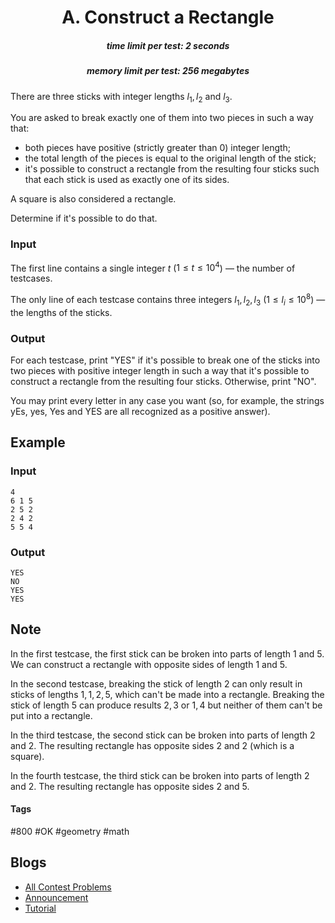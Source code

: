<h1 style='text-align: center;'> A. Construct a Rectangle</h1>

<h5 style='text-align: center;'>time limit per test: 2 seconds</h5>
<h5 style='text-align: center;'>memory limit per test: 256 megabytes</h5>

There are three sticks with integer lengths $l_1, l_2$ and $l_3$.

You are asked to break exactly one of them into two pieces in such a way that: 

* both pieces have positive (strictly greater than $0$) integer length;
* the total length of the pieces is equal to the original length of the stick;
* it's possible to construct a rectangle from the resulting four sticks such that each stick is used as exactly one of its sides.

A square is also considered a rectangle.

Determine if it's possible to do that.

### Input

The first line contains a single integer $t$ ($1 \le t \le 10^4$) — the number of testcases.

The only line of each testcase contains three integers $l_1, l_2, l_3$ ($1 \le l_i \le 10^8$) — the lengths of the sticks.

### Output

For each testcase, print "YES" if it's possible to break one of the sticks into two pieces with positive integer length in such a way that it's possible to construct a rectangle from the resulting four sticks. Otherwise, print "NO".

You may print every letter in any case you want (so, for example, the strings yEs, yes, Yes and YES are all recognized as a positive answer).

## Example

### Input


```text
4
6 1 5
2 5 2
2 4 2
5 5 4
```
### Output


```text
YES
NO
YES
YES
```
## Note

In the first testcase, the first stick can be broken into parts of length $1$ and $5$. We can construct a rectangle with opposite sides of length $1$ and $5$.

In the second testcase, breaking the stick of length $2$ can only result in sticks of lengths $1, 1, 2, 5$, which can't be made into a rectangle. Breaking the stick of length $5$ can produce results $2, 3$ or $1, 4$ but neither of them can't be put into a rectangle.

In the third testcase, the second stick can be broken into parts of length $2$ and $2$. The resulting rectangle has opposite sides $2$ and $2$ (which is a square).

In the fourth testcase, the third stick can be broken into parts of length $2$ and $2$. The resulting rectangle has opposite sides $2$ and $5$.



#### Tags 

#800 #OK #geometry #math 

## Blogs
- [All Contest Problems](../Educational_Codeforces_Round_120_(Rated_for_Div._2).md)
- [Announcement](../blogs/Announcement.md)
- [Tutorial](../blogs/Tutorial.md)
